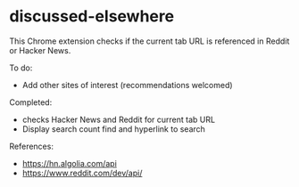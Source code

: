 # discussed-elsewhere
This Chrome extension checks if the current tab URL is referenced in Reddit or Hacker News.

To do:
 - Add other sites of interest (recommendations welcomed)
 
Completed:
 - checks Hacker News and Reddit for current tab URL
 - Display search count find and hyperlink to search

References:
 - https://hn.algolia.com/api
 - https://www.reddit.com/dev/api/